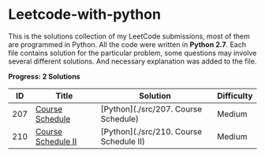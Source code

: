 # Leetcode-with-python

This is the solutions collection of my LeetCode submissions, most of them are programmed in Python. 
All the code were written in **Python 2.7**. Each file contains solution for the particular problem, some questions may involve several different solutions. And necessary explanation was added to the file. 



**Progress: 2 Solutions**

| ID   | Title                                                        | Solution                                | Difficulty |
| ---- | ------------------------------------------------------------ | --------------------------------------- | ---------- |
| 207  | [Course Schedule](https://leetcode.com/problems/course-schedule/) | [Python](./src/207. Course Schedule)    | Medium     |
| 210  | [Course Schedule II](https://leetcode.com/problems/course-schedule-ii/) | [Python](./src/210. Course Schedule II) | Medium     |

